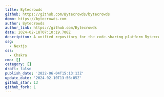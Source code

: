 ```yaml
---
title: Bytecrowds
github: https://github.com/Bytecrowds/bytecrowds
demo: https://bytecrowds.com
author: Bytecrowds
author_link: https://github.com/Bytecrowds
date: 2024-02-18T07:10:19.708Z
description: A unified repository for the code-sharing platform Bytecrowds
ssg:
  - Nextjs
css:
  - Chakra
cms: []
category: []
draft: false
publish_date: '2022-06-04T15:13:13Z'
update_date: '2024-02-10T13:56:05Z'
github_star: 13
github_fork: 1
---
```


